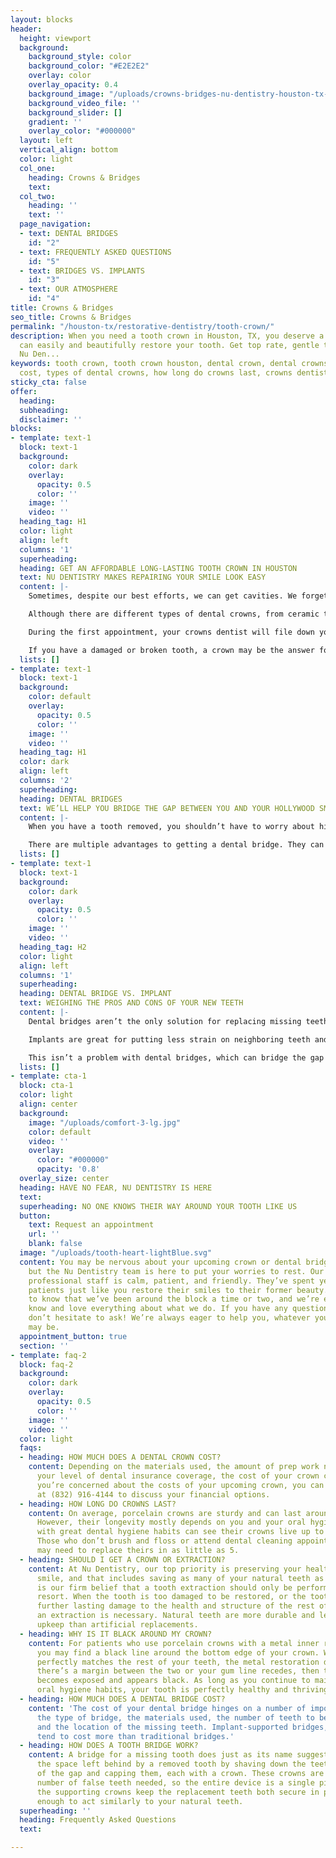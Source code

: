 ```yaml
---
layout: blocks
header:
  height: viewport
  background:
    background_style: color
    background_color: "#E2E2E2"
    overlay: color
    overlay_opacity: 0.4
    background_image: "/uploads/crowns-bridges-nu-dentistry-houston-tx-hero.jpg"
    background_video_file: ''
    background_slider: []
    gradient: ''
    overlay_color: "#000000"
  layout: left
  vertical_align: bottom
  color: light
  col_one:
    heading: Crowns & Bridges
    text: 
  col_two:
    heading: ''
    text: ''
  page_navigation:
  - text: DENTAL BRIDGES
    id: "2"
  - text: FREQUENTLY ASKED QUESTIONS
    id: "5"
  - text: BRIDGES VS. IMPLANTS
    id: "3"
  - text: OUR ATMOSPHERE
    id: "4"
title: Crowns & Bridges
seo_title: Crowns & Bridges
permalink: "/houston-tx/restorative-dentistry/tooth-crown/"
description: When you need a tooth crown in Houston, TX, you deserve a dentist who
  can easily and beautifully restore your tooth. Get top rate, gentle treatment at
  Nu Den...
keywords: tooth crown, tooth crown houston, dental crown, dental crowns, dental crown
  cost, types of dental crowns, how long do crowns last, crowns dentist, dental bri...
sticky_cta: false
offer:
  heading: 
  subheading: 
  disclaimer: ''
blocks:
- template: text-1
  block: text-1
  background:
    color: dark
    overlay:
      opacity: 0.5
      color: ''
    image: ''
    video: ''
  heading_tag: H1
  color: light
  align: left
  columns: '1'
  superheading: 
  heading: GET AN AFFORDABLE LONG-LASTING TOOTH CROWN IN HOUSTON
  text: NU DENTISTRY MAKES REPAIRING YOUR SMILE LOOK EASY
  content: |-
    Sometimes, despite our best efforts, we can get cavities. We forget to floss for a few days, or we snack on a few too many sweets between dental visits. Here at Nu Dentistry, we understand that sometimes the tooth decay can run a little too deep, and a <a href='/houston-tx/restorative-dentistry/cavity-fillings/' target='_blank' class='paragraph-link'>filling</a> isn’t enough to fix it anymore. When this is the case, we recommend you get a crown. Dental crowns are the most traditional way to protect or fix a broken or damaged tooth that’s beyond the help of a filling. Also called a cap, a crown covers the tooth’s surface and restores it to its natural shape and size.

    Although there are different types of dental crowns, from ceramic to metals like gold, porcelain crowns are the most common. With our dentists’ expert eye for detail, a porcelain crown blends in seamlessly with your natural teeth, and the metal restoration hidden underneath is extremely durable. With excellent dental care, your crown can last up to 25 to 30 years before it needs to be replaced. Dental crowns take two appointments to complete.

    During the first appointment, your crowns dentist will file down your tooth, removing any decay and damage before creating a mold of your tooth. This mold will be used to create a natural-looking crown that will perfectly fit your bite and tooth alignment. We’ll then set you up with a temporary crown to keep your tooth protected and sealed while your shiny, new crown is being made. Once your permanent crown is ready, the dentist will secure it to your tooth with a dental adhesive. We’ll make sure it fits correctly and that your bite feels just as natural as it ever was.

    If you have a damaged or broken tooth, a crown may be the answer for you. Give us a call today so that we can help restore your smile!
  lists: []
- template: text-1
  block: text-1
  background:
    color: default
    overlay:
      opacity: 0.5
      color: ''
    image: ''
    video: ''
  heading_tag: H1
  color: dark
  align: left
  columns: '2'
  superheading: 
  heading: DENTAL BRIDGES
  text: WE’LL HELP YOU BRIDGE THE GAP BETWEEN YOU AND YOUR HOLLYWOOD SMILE!
  content: |-
    When you have a tooth removed, you shouldn’t have to worry about hiding your smile. At Nu Dentistry, we’re experts when it comes to bringing new life to your smile with a dental bridge for a missing tooth. Bridges are a simple way to fill the gap between two teeth and have it look natural. Similar to a crown, a bridge is prepared by shaving down the neighboring teeth surrounding the gap and topping them, each with a porcelain cap. What sets bridges apart, however, is what’s sandwiched between the two caps: an artificial tooth.

    There are multiple advantages to getting a dental bridge. They can maintain your facial structure by securing teeth that are drifting into the space left behind by a missing tooth. They can also stabilize your bite, helping to restore your speech and eating to normal. Bridges can also replace multiple missing teeth, making it a great alternative option for <a href='/houston-tx/restorative-dentistry/dentures/' target='_blank' class='paragraph-link'>partial dentures</a>. Are you interested in strengthening your teeth and restoring your smile with dental bridges? Call our office today at <a href='tel:+8329164144' title='Click to Call Us'>(832) 916-4144</a> to get started!
  lists: []
- template: text-1
  block: text-1
  background:
    color: dark
    overlay:
      opacity: 0.5
      color: ''
    image: ''
    video: ''
  heading_tag: H2
  color: light
  align: left
  columns: '1'
  superheading: 
  heading: DENTAL BRIDGE VS. IMPLANT
  text: WEIGHING THE PROS AND CONS OF YOUR NEW TEETH
  content: |-
    Dental bridges aren’t the only solution for replacing missing teeth. There’s also dental implants. What’s the difference and which one is better for your needs? Implants are a 3-part artificial tooth made of a metal post (or implant) screwed into the jawbone, a crown to act as the natural-looking tooth, and an abutment to attach the two. Implants don’t need any additional work done on neighboring teeth like a bridge does, but a bone graft may be required if the jaw isn’t strong enough to support the post.

    Implants are great for putting less strain on neighboring teeth and are easier to clean and maintain, but they’re much more costly than dental bridges. They’re also permanent, as they’ve been surgically implanted into the jaw and fused to the bone. Dental implants also take much longer to complete as the mouth needs more time to heal from such an intensive treatment. Another drawback of implants is that they can only replace one tooth at a time unless you’re planning to have what’s known as an All-on-4 implant procedure.

    This isn’t a problem with dental bridges, which can bridge the gap between as many as four or more extracted teeth at a time. To get the best of both worlds, our dentist may recommend you take a blended approach with implant-supported bridges. This option is especially popular for patients who’ve had multiple molars removed and don’t have an anchoring tooth on both ends to support a bridge. To speak with your dentist about which option is right for you, contact our office today at (832) 916-4144. today.
  lists: []
- template: cta-1
  block: cta-1
  color: light
  align: center
  background:
    image: "/uploads/comfort-3-lg.jpg"
    color: default
    video: ''
    overlay:
      color: "#000000"
      opacity: '0.8'
  overlay_size: center
  heading: HAVE NO FEAR, NU DENTISTRY IS HERE
  text: 
  superheading: NO ONE KNOWS THEIR WAY AROUND YOUR TOOTH LIKE US
  button:
    text: Request an appointment
    url: ''
    blank: false
  image: "/uploads/tooth-heart-lightBlue.svg"
  content: You may be nervous about your upcoming crown or dental bridge procedure,
    but the Nu Dentistry team is here to put your worries to rest. Our highly-experienced
    professional staff is calm, patient, and friendly. They’ve spent years helping
    patients just like you restore their smiles to their former beauty. We want you
    to know that we’ve been around the block a time or two, and we’re experts who
    know and love everything about what we do. If you have any questions or concerns,
    don’t hesitate to ask! We’re always eager to help you, whatever your dental needs
    may be.
  appointment_button: true
  section: ''
- template: faq-2
  block: faq-2
  background:
    color: dark
    overlay:
      opacity: 0.5
      color: ''
    image: ''
    video: ''
  color: light
  faqs:
  - heading: HOW MUCH DOES A DENTAL CROWN COST?
    content: Depending on the materials used, the amount of prep work needed, and
      your level of dental insurance coverage, the cost of your crown can vary. If
      you’re concerned about the costs of your upcoming crown, you can call our office
      at (832) 916-4144 to discuss your financial options.
  - heading: HOW LONG DO CROWNS LAST?
    content: On average, porcelain crowns are sturdy and can last around 15 years.
      However, their longevity mostly depends on you and your oral hygiene. Patients
      with great dental hygiene habits can see their crowns live up to 25 to 30 years.
      Those who don’t brush and floss or attend dental cleaning appointments regularly
      may need to replace theirs in as little as 5.
  - heading: SHOULD I GET A CROWN OR EXTRACTION?
    content: At Nu Dentistry, our top priority is preserving your healthy, beautiful
      smile, and that includes saving as many of your natural teeth as we can. It
      is our firm belief that a tooth extraction should only be performed as a last
      resort. When the tooth is too damaged to be restored, or the tooth will cause
      further lasting damage to the health and structure of the rest of your mouth,
      an extraction is necessary. Natural teeth are more durable and less costly to
      upkeep than artificial replacements.
  - heading: WHY IS IT BLACK AROUND MY CROWN?
    content: For patients who use porcelain crowns with a metal inner restoration,
      you may find a black line around the bottom edge of your crown. While the porcelain
      perfectly matches the rest of your teeth, the metal restoration does not. If
      there’s a margin between the two or your gum line recedes, then the restoration
      becomes exposed and appears black. As long as you continue to maintain good
      oral hygiene habits, your tooth is perfectly healthy and thriving with its crown.
  - heading: HOW MUCH DOES A DENTAL BRIDGE COST?
    content: 'The cost of your dental bridge hinges on a number of important factors:
      the type of bridge, the materials used, the number of teeth to be replaced,
      and the location of the missing teeth. Implant-supported bridges, for example,
      tend to cost more than traditional bridges.'
  - heading: HOW DOES A TOOTH BRIDGE WORK?
    content: A bridge for a missing tooth does just as its name suggests. It bridges
      the space left behind by a removed tooth by shaving down the teeth on both ends
      of the gap and capping them, each with a crown. These crowns are joined to the
      number of false teeth needed, so the entire device is a single piece. Altogether,
      the supporting crowns keep the replacement teeth both secure in place and strong
      enough to act similarly to your natural teeth.
  superheading: ''
  heading: Frequently Asked Questions
  text: 

---
```

